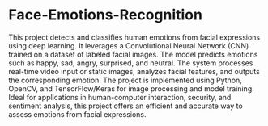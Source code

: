 # Face-Emotions-Recognition

This project detects and classifies human emotions from facial expressions using deep learning. It leverages a Convolutional Neural Network (CNN) trained on a dataset of labeled facial images. The model predicts emotions such as happy, sad, angry, surprised, and neutral. The system processes real-time video input or static images, analyzes facial features, and outputs the corresponding emotion. The project is implemented using Python, OpenCV, and TensorFlow/Keras for image processing and model training. Ideal for applications in human-computer interaction, security, and sentiment analysis, this project offers an efficient and accurate way to assess emotions from facial expressions.
